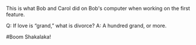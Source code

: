 This is what Bob and Carol did on Bob's computer when working on the first feature.

Q: If love is “grand,” what is divorce?
A: A hundred grand, or more.

#Boom Shakalaka!